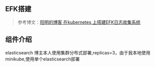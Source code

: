 ## EFK搭建
>参考博文：[阳明的博客 在kubernetes 上搭建EFK日志收集系统](https://www.qikqiak.com/post/install-efk-stack-on-k8s/) 
## 组件介绍
elasticsearch 博主本人使用集群分布式部署,replicas=3，由于我本地使用minikube,使用单个elasticsearch部署